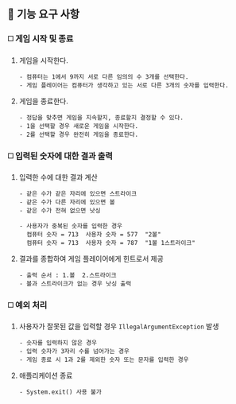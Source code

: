 ## 💾 기능 요구 사항

### ◻️ 게임 시작 및 종료

1. 게임을 시작한다.
    ```
    - 컴퓨터는 1에서 9까지 서로 다른 임의의 수 3개를 선택한다.
    - 게임 플레이어는 컴퓨터가 생각하고 있는 서로 다른 3개의 숫자를 입력한다.
    ```
2. 게임을 종료한다.
    ```
    - 정답을 맞추면 게임을 지속할지, 종료할지 결정할 수 있다.
    - 1을 선택할 경우 새로운 게임을 시작한다.
    - 2를 선택할 경우 완전히 게임을 종료한다.
    ```

### ◻️ 입력된 숫자에 대한 결과 출력

1. 입력한 수에 대한 결과 계산
    ```
    - 같은 수가 같은 자리에 있으면 스트라이크
    - 같은 수가 다른 자리에 있으면 볼
    - 같은 수가 전혀 없으면 낫싱
    ```
    ```
    - 사용자가 중복된 숫자를 입력한 경우
      컴퓨터 숫자 = 713  사용자 숫자 = 577  "2볼"
      컴퓨터 숫자 = 713  사용자 숫자 = 787  "1볼 1스트라이크"
    ```
2. 결과를 종합하여 게임 플레이어에게 힌트로서 제공
    ```
    - 출력 순서 : 1.볼  2.스트라이크
    - 볼과 스트라이크가 없는 경우 낫싱 출력
    ```

### ◻️ 예외 처리

1. 사용자가 잘못된 값을 입력할 경우 `IllegalArgumentException` 발생
    ```
    - 숫자를 입력하지 않은 경우
    - 입력 숫자가 3자리 수를 넘어가는 경우
    - 게임 종료 시 1과 2를 제외한 숫자 또는 문자를 입력한 경우
    ```
2. 애플리케이션 종료
    ```
    - System.exit() 사용 불가
    ```